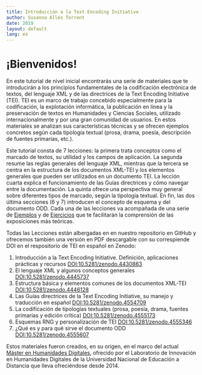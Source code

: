 ```yaml
---
title: Introducción a la Text Encoding Initiative
author: Susanna Allés Torrent
date: 2019
layout: default
lang: es
---
```


# ¡Bienvenidos! 

En este tutorial de nivel inicial encontrarás una serie de materiales que te introducirán a los principios fundamentales de la codificación electrónica de textos, del lenguaje XML y de las directrices de la Text Encoding Initiative (TEI). TEI es un marco de trabajo concebido especialmente para la codificación, la explotación informática, la publicación en línea y la preservación de textos en Humanidades y Ciencias Sociales, utilizado internacionalmente y por una gran comunidad de usuarios. En estos materiales se analizan sus características técnicas y se ofrecen ejemplos concretos según cada tipología textual (prosa, drama, poesía, descripción de fuentes primarias, etc.). 

Este tutorial consta de 7 lecciones: la primera trata conceptos como el marcado de textos, su utilidad y los campos de aplicación. La segunda resume las reglas generales del lenguaje XML, mientras que la tercera se centra en la estructura de los documentos XML-TEI y los elementos generales que pueden ser utilizados en un documento TEI. La lección cuarta explica el funcionamiento de las Guías directrices y cómo navegar entre la documentación. La quinta ofrece una perspectiva muy general sobre diferentes tipos de marcado, según la tipología textual. En fin, las dos última secciones (6 y 7) introducen el concepto de esquema y del documento ODD. Cada una de las lecciones va acompañada de una serie de [Ejemplos](https://tthub.io/aprende/ejemplos/) y de [Ejercicios](https://tthub.io/aprende/ejercicios/) que te facilitarán la comprensión de las exposiciones más teóricas. 

Todas las Lecciones están albergadas en en nuestro repositorio en GitHub y ofrecemos también una versión en PDF descargable con su correspiende DOI en el respositorio de TEI en español en Zenodo: 

1. Introducción a la Text Encoding Initiative. Definición, aplicaciones prácticas y recursos [DOI:10.5281/zenodo.4430863](https://doi.org/10.5281/zenodo.4430863)
2. El lenguaje XML y algunos conceptos generales [DOI:10.5281/zenodo.4445737](https://doi.org/10.5281/zenodo.4445737)
3. Estructura básica y elementos comunes de los documentos XML-TEI [DOI:10.5281/zenodo.4446128](https://doi.org/10.5281/zenodo.4446128)
4. Las Guías directrices de la Text Encoding Initiative, su manejo y traducción en español [DOI:10.5281/zenodo.4554709](https://doi.org/10.5281/zenodo.4554709)
5. La codificación de tipologías textuales (prosa, poesía, drama, fuentes primarias y edición crítica) [DOI:10.5281/zenodo.4555173](https://doi.org/10.5281/zenodo.4555173)
6. Esquemas RNG y personalización de TEI [DOI:10.5281/zenodo.4555346](https://doi.org/10.5281/zenodo.4555346)
7. ¿Qué es y para qué sirve el documento ODD [DOI:10.5281/zenodo.4555607](https://doi.org/10.5281/zenodo.4555607)

Estos materiales fueron creados, en su origen, en el marco del actual [Máster en Humanidades Digitales](https://linhd.uned.es/master-universitario/), ofrecido por el Laboratorio de Innovación en Humanidades Digitales de la Universidad Nacional de Educación a Distancia que lleva ofreciéndose desde 2014.
